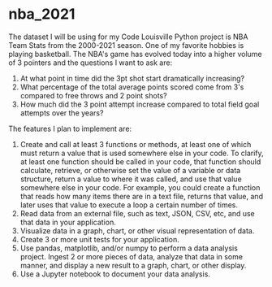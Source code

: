 # nba_2021

The dataset I will be using for my Code Louisville Python project is NBA Team Stats from the 2000-2021 season. One of my favorite hobbies is playing basketball. The NBA's game has evolved today into a higher volume of 3 pointers and the questions I want to ask are:
1. At what point in time did the 3pt shot start dramatically increasing?
2. What percentage of the total average points scored come from 3's compared to free throws and 2 point shots?
3. How much did the 3 point attempt increase compared to total field goal attempts over the years?

The features I plan to implement are:

1. Create and call at least 3 functions or methods, at least one of which must return a value that is used somewhere else in your code. To clarify, at least one function should be called in your code, that function should calculate, retrieve, or otherwise set the value of a variable or data structure, return a value to where it was called, and use that value somewhere else in your code. For example, you could create a function that reads how many items there are in a text file, returns that value, and later uses that value to execute a loop a certain number of times.
2. Read data from an external file, such as text, JSON, CSV, etc, and use that data in your application. 
3. Visualize data in a graph, chart, or other visual representation of data. 
4. Create 3 or more unit tests for your application. 
5. Use pandas, matplotlib, and/or numpy to perform a data analysis project. Ingest 2 or more pieces of data, analyze that data in some manner, and display a new result to a graph, chart, or other display.
6. Use a Jupyter notebook to document your data analysis.

